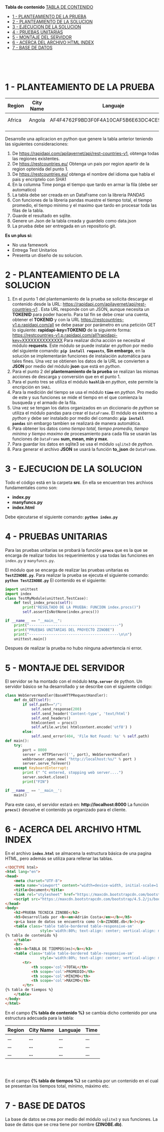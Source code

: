 **Tabla de contenido**
[TABLA DE CONTENIDO](#tabla-de-contenido)

- [1 - PLANTEAMIENTO DE LA PRUEBA](#1---planteamiento-de-la-prueba)
- [2 - PLANTEAMIENTO DE LA SOLUCION](#2---planteamiento-de-la-solucion)
- [3 - EJECUCION DE LA SOLUCION](#3---ejecucion-de-la-solucion)
- [4 - PRUEBAS UNITARIAS](#4---pruebas-unitarias)
- [5 - MONTAJE DEL SERVIDOR](#5---montaje-del-servidor)
- [6 - ACERCA DEL ARCHIVO HTML INDEX](#6---acerca-del-archivo-html-index)
- [7 - BASE DE DATOS](#7---base-de-datos)



<br>
<br>
<br>

# 1 - PLANTEAMIENTO DE LA PRUEBA
|  Region | City Name |  Languaje | Time  |
|---|---|---|---|
|  Africa | Angola  |  AF4F4762F9BD3F0F4A10CAF5B6E63DC4CE543724 | 0.23 ms  |
|   |   |   |   |
|   |   |   |   |

Desarrolle una aplicacion en python que genere la tabla anterior teniendo las siguientes consideraciones:

1. De https://rapidapi.com/apilayernet/api/rest-countries-v1, obtenga todas las regiones existentes.
2. De https://restcountries.eu/ Obtenga un pais por region apartir de la region optenida del punto 1.
3. De https://restcountries.eu/ obtenga el nombre del idioma que habla el pais y encriptelo con SHA1
4. En la columna Time ponga el tiempo que tardo en armar la fila (debe ser automatico)
5. La tabla debe ser creada en un DataFrame con la libreria PANDAS
6. Con funciones de la libreria pandas muestre el tiempo total, el tiempo promedio, el tiempo minimo y el maximo que tardo en procesar toda las filas de la tabla.
7. Guarde el resultado en sqlite.
8. Genere un Json de la tabla creada y guardelo como data.json
9. La prueba debe ser entregada en un repositorio git.


**Es un plus si:**
* No usa famework
* Entrega Test Unitarios
* Presenta un diseño de su solucion.



# 2 - PLANTEAMIENTO DE LA SOLUCION
1. En el punto 1 del plantemamiento de la prueba se solicita descargar el contenido desde la URL: https://rapidapi.com/apilayernet/api/rest-countries-v1 . Esta URL responde con un JSON, aunque necesita un **TOKENID** para poder hacerlo. Para tal fin se debe crear una cuenta, obtener el **TOKENID** y con la URL https://restcountries-v1.p.rapidapi.com/all se debe pasar por parámetro en una petición GET lo siguiente: **rapidapi-key=TOKENID** de la siguiente forma:
https://restcountries-v1.p.rapidapi.com/all?rapidapi-key=XXXXXXXXXXXXXX
Para realizar dicha acción se necesita el módulo **requests**. Este módulo se puede instalar en *python* por medio del siguiente comando: **`pip install requests`**, **Sin embargo**, en la solución se implementarán funciones de instalación automática para tales fines.
Una vez se obtienen los datos de la URL se convierten a **JSON** por medio del módulo **json** que está en *python*.
2. Para el punto 2 del **plantemamiento de la prueba** se realizan las mismas acciones de descarga y conversión que en el punto 1.
3. Para el punto tres se utiliza el módulo **`hashlib`** en *python*, este permite la encripción en `SHA1`.
4. Para la medición del tiempo se usa el módulo **`time`** en *python*. Pro medio de este y sus funciones se mide el tiempo en el que comienza la busqueda y el armado de la fila.
5. Una vez se tengan los datos organizados en un diccionario de *python* se utiliza el módulo pandas para crear el `DataFrame`. El módulo es externo a *python* y debe ser instalado por medio del comando:
**`pip install pandas`**
sin embargo tambien se realizará de manera automática.
6. Para obtener los datos como *tiempo total, tiempo promedio, tiempo minimo y tiempo maximo* de procesamiento para cada fila se usarán las funciones de `DataFrame` **sum, mean, min y max**.
7. Para guardar los datos en sqlite3 se usa el módulo `sqlite3` de *python*.
8. Para generar el archivo **JSON** se usará la función **to_json** de `DataFrame`.




# 3 - EJECUCION DE LA SOLUCION

Todo el código está en la carpeta **src**. En ella se encuentran tres archivos fundamentales como son:

- **index.py**
- **manyfuncs.py**
- **index.html**

Debe ejecutarse el siguiente comando:
**`python index.py`**



# 4 - PRUEBAS UNITARIAS

Para las pruebas unitarias se probará la función **`procs`** que es la que se encarga de realizar todos los requerimientos y usa todas las funciones en `index.py` y `manyfuncs.py`.

El módulo que se encarga de realizar las pruebas unitarias es **`TestZINOBE.py`**. Para realizar la prueba se ejecuta el siguiente comando:
**`python TestZINOBE.py`**
El contenido es el siguiente:
```python
import unittest
import index 
class TestMyModule(unittest.TestCase):
    def test_index_procs(self):
        print("RESULTADO DE LA PRUEBA: FUNCION index.procs()")
        self.assertIsNotNone(index.procs())

if __name__ == "__main__":
    print("-----------------------------------------")
    print("PRUEBAS UNITARIAS DEL PROYECTO ZINOBE")
    print("-----------------------------------------\n\n")
    unittest.main()
```
Despues de realizar la prueba no hubo ninguna advertencia ni error.


# 5 - MONTAJE DEL SERVIDOR
El servidor se ha montado con el módulo **`http.server`** de python.
Un servidor básico se ha desarrollado y se describe con el siguiente código:
```python
class WebServerHandler(BaseHTTPRequestHandler):
    def do_GET(self):
        if self.path=="/":
            self.send_response(200)
            self.send_header('Content-type', 'text/html')
            self.end_headers()
            htmlcontent = procs()
            self.wfile.write( htmlcontent.encode('utf8') )
        else:
            self.send_error(404, 'File Not Found: %s' % self.path)
def main():
    try:
        port = 8000
        server = HTTPServer(('', port), WebServerHandler)
        webbrowser.open_new( "http://localhost:%s/" % port )
        server.serve_forever()
    except KeyboardInterrupt:
        print (" ^C entered, stopping web server....")
        server.socket.close()
        print("FIN")

if __name__ == '__main__':
    main()
```
Para este caso, el servidor estará en:
**http://localhost:8000**
La función **`procs()`** devuelve el contenido ya organizado para el cliente.



# 6 - ACERCA DEL ARCHIVO HTML INDEX
En el archivo **`index.html`** se almacena la estructura básica de una pagina HTML, pero además se utiliza para rellenar las tablas.
```html
<!DOCTYPE html>
<html lang="en">
<head>
    <meta charset="UTF-8">
    <meta name="viewport" content="width=device-width, initial-scale=1.0">
    <title>Document</title>
    <link rel="stylesheet" href="https://maxcdn.bootstrapcdn.com/bootstrap/4.5.2/css/bootstrap.min.css">
    <script src="https://maxcdn.bootstrapcdn.com/bootstrap/4.5.2/js/bootstrap.min.js"></script>
</head>
<body>
    <h2>PRUEBA TECNICA ZINOBE</h2>
    <h5>Desarrollada por <b><em>Adrián Costa</em></b></h5>
    <p>La base de datos se encuentra como (<b>ZINOBE.db</b>)</p>
    <table class='table table-bordered table-responsive-sm' 
                style='width:80%; text-align: center; vertical-align: middle;' >
{% tabla de contenido %}
    </table>
    <br>
    <h3><b>TABLA DE TIEMPOS(ms)</b></h3>
    <table class='table table-bordered table-responsive-sm' 
                style='width:80%; text-align: center; vertical-align: middle;' >
        <tr>
            <th scope='col'>TOTAL</th>
            <th scope='col'>PROMEDIO</th>
            <th scope='col'>MÍNIMO</th>
            <th scope='col'>MÁXIMO</th>
        </tr>
{% tabla de tiempos %}
    </table>
</body>
</html>
```
En el campo **{% tabla de contenido %}** se cambia dicho contenido por una estructura adecuada para la tabla:

|  Region | City Name |  Languaje | Time  |
|---|---|---|---|
|  **...** | **...**  |  **...** | **...**  |
| **...**  | **...**  | **...**  | **...**  |
| **...**  | **...**  | **...**  | **...**  |
<br>
<br>

En el campo **{% tabla de tiempos %}** se cambia por un contenido en el cual se presentan los tiempos total, mínimo, máximo etc.

# 7 - BASE DE DATOS
La base de datos se crea por medio del módulo `sqlite3` y sus funciones. 
La base de datos que se crea tiene por nombre **(ZINOBE.db)**.

<br><br><br><br><br><br><br><br><br><br>
<br><br><br><br><br><br><br><br><br><br>


